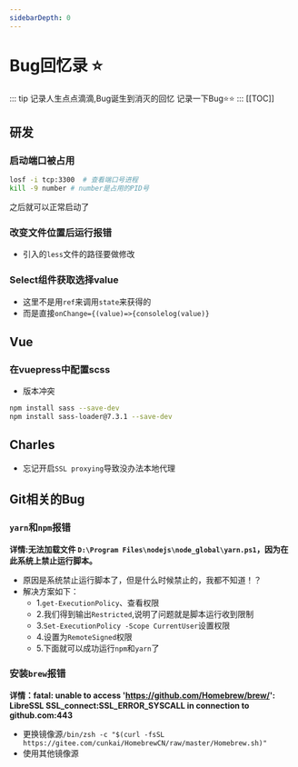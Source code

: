 ```yaml
---
sidebarDepth: 0
---
```

# Bug回忆录 :star:
::: tip 记录人生点点滴滴,Bug诞生到消灭的回忆
记录一下Bug:star::star:
:::
[[TOC]]
## 研发
### 启动端口被占用
```bash
losf -i tcp:3300  # 查看端口号进程
kill -9 number # number是占用的PID号
```
之后就可以正常启动了
### 改变文件位置后运行报错
- 引入的`less`文件的路径要做修改

### Select组件获取选择value
- 这里不是用`ref`来调用`state`来获得的
- 而是直接`onChange={(value)=>{consolelog(value)}`

## Vue
### 在vuepress中配置scss
- 版本冲突
```bash
npm install sass --save-dev
npm install sass-loader@7.3.1 --save-dev
```
## Charles
- 忘记开启`SSL proxying`导致没办法本地代理
## Git相关的Bug
### `yarn`和`npm`报错
**详情:无法加载文件 `D:\Program Files\nodejs\node_global\yarn.ps1`，因为在此系统上禁止运行脚本。**
- 原因是系统禁止运行脚本了，但是什么时候禁止的，我都不知道！？
- 解决方案如下：
  - 1.`get-ExecutionPolicy`、查看权限
  - 2.我们得到输出`Restricted`,说明了问题就是脚本运行收到限制
  - 3.`Set-ExecutionPolicy -Scope CurrentUser`设置权限
  - 4.设置为`RemoteSigned`权限
  - 5.下面就可以成功运行`npm`和`yarn`了

### 安装`brew`报错
**详情：fatal: unable to access 'https://github.com/Homebrew/brew/': LibreSSL SSL_connect:SSL_ERROR_SYSCALL in connection to github.com:443**
- 更换镜像源`/bin/zsh -c "$(curl -fsSL https://gitee.com/cunkai/HomebrewCN/raw/master/Homebrew.sh)"`
- 使用其他镜像源